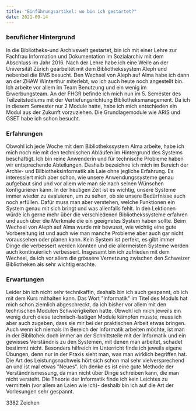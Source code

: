 ```yaml
---
title: "Einführungsartikel: wo bin ich gestartet?"
date: 2021-09-14
---
```


### beruflicher Hintergrund
In die Bibliotheks-und Archivswelt gestartet, bin ich mit einer Lehre zur Fachfrau Information und Dokumentation im Sozialarchiv mit dem Abschluss im Jahr 2016.
Nach der Lehre habe ich eine Weile an der Universität Zürich gearbeitet mit dem Bibliothekssystem Aleph und nebenbei die BMS besucht. Den Wechsel von Aleph auf Alma habe ich dann an der ZHAW Winterthur miterlebt, wo ich auch heute noch angestellt bin. Ich arbeite vor allem im Team Benutzung und ein wenig im Erwerbungsteam. An der FHGR befinde ich mich nun im 5. Semester des Teilzeitstudiums mit der Vertiefungsrichtung Bibliotheksmanagement. Da ich in diesem Semester nur 2 Module hatte, habe ich mich entschieden ein Modul aus der Zukunft vorzuziehen. Die Grundlagemodule wie ARIS und GSET habe ich schon besucht.

### Erfahrungen
Obwohl ich jede Woche mit dem Bibliothekssystem Alma arbeite, habe ich mich noch nie mit den technischen Abläufen im Hintergrund des Systems beschäftigt. 
Ich bin reine Anwenderin und für technische Probleme haben wir entsprechende Abteilungen. Deshalb bezeichne ich mich im Bereich der Archiv- und Bilbiotheksinformatik als Laie ohne jegliche Erfahrung. Es interessiert mich aber schon, wie unsere Anwendungssysteme genau aufgebaut sind und vor allem wie man sie nach seinen Wünschen konfigurieren kann. In der heutigen Zeit ist es wichtig, unsere Systeme immer wieder zu evaluieren, um zu sehen, ob sie unsere Bedürfnisse auch noch erfüllen. Dafür muss man aber verstehen, welche Funktionen ein System genau mit sich bringt und was allenfalls fehlt. 
In den Lektionen würde ich gerne mehr über die verschiedenen Bibliothekssysteme erfahren und auch über die Merkmale die ein geeignetes System haben sollte.
Beim Wechsel von Aleph auf Alma wurde mir bewusst, wie wichtig eine gute Vorbereitung ist und auch wie man manche Probleme aber auch gar nicht voraussehen oder planen kann. Kein System ist perfekt, es gibt immer Dinge die verbessert werden könnten und die allermeisten Systeme werden auch kontinuierlich verbessert. Insgesamt bin ich zufrieden mit dem Wechsel, da ich vor allem die grössere Vernetzung zwischen den Schweizer Bibliotheken als sehr wichtig erachte.

### Erwartungen
Leider bin ich nicht sehr technikaffin, deshalb bin ich auch gespannt, ob ich mit dem Kurs mithalten kann. Das Wort "Informatik" im Titel des Moduls hat mich schon ziemlich abgeschreckt, da ich bisher vor allem mit den technischen Modulen Schwierigkeiten hatte. Obwohl ich mich jeweils ein wenig durch diese technisch-lastigen Module kämpfen musste, muss ich aber auch zugeben, dass sie mir bei der praktischen Arbeit etwas bringen. Auch wenn ich niemals im Bereich der Informatik arbeiten möchte, ist man in der Biblitohek doch immer an der Schnittstelle mit der Informatik und ein gewisses Verständnis zu den Systemen, mit denen man arbeitet, schadet bestimmt nicht. Besonders hilfreich im Unterricht finde ich jeweils eigene Übungen, denn nur in der Praxis sieht man, was man wirklich begriffen hat. Die Art des Leistungsnachweis hört sich schon mal sehr vielversprechend an und ist mal etwas "Neues". Ich denke es ist eine gute Methode der Verständnismessung, da man nicht über Dinge schreiben kann, die man nicht versteht. Die Theorie der Informatik finde ich kein Leichtes zu vermitteln (vor allem an Laien wie ich)- deshalb bin ich auf die Art der Vorlesungen sehr gespannt. 

3382 Zeichen
